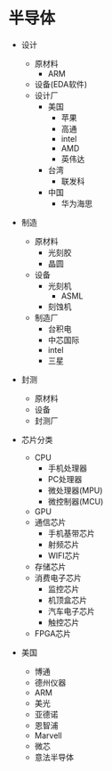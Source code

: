 # 半导体
* 设计
  * 原材料
    * ARM
  * 设备(EDA软件)
  * 设计厂
    * 美国
      * 苹果
      * 高通
      * intel
      * AMD
      * 英伟达
    * 台湾
      * 联发科
    * 中国
      * 华为海思

* 制造
  * 原材料
    * 光刻胶
    * 晶圆
  * 设备
    * 光刻机
      * ASML
    * 刻蚀机
  * 制造厂
    * 台积电
    * 中芯国际
    * intel
    * 三星
* 封测
  * 原材料
  * 设备
  * 封测厂



* 芯片分类
  * CPU
    * 手机处理器
    * PC处理器
    * 微处理器(MPU)
    * 微控制器(MCU)
  * GPU
  * 通信芯片
    * 手机基带芯片
    * 射频芯片
    * WIFI芯片
  * 存储芯片
  * 消费电子芯片
    * 监控芯片
    * 机顶盒芯片
    * 汽车电子芯片
    * 触控芯片
  * FPGA芯片

* 美国
  * 博通
  * 德州仪器
  * ARM
  * 美光
  * 亚德诺
  * 恩智浦
  * Marvell
  * 微芯
  * 意法半导体